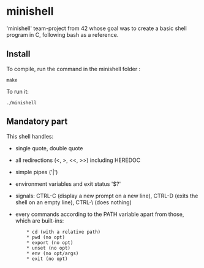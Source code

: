 # minishell
'minishell' team-project from 42 whose goal was to create a basic shell program in C, following bash as a reference.

## Install
To compile, run the command in the minishell folder : 
```
make
```

To run it:
```
./minishell
```

## Mandatory part
This shell handles:
  - single quote, double quote
  - all redirections (<, >, <<, >>) including HEREDOC
  - simple pipes ('|')
  - environment variables and exit status '$?'
  - signals: CTRL-C (display a new prompt on a new line), CTRL-D (exits the shell on an empty line), CTRL-\ (does nothing)
  - every commands according to the PATH variable apart from those, which are built-ins:

			* cd (with a relative path)
			* pwd (no opt)
			* export (no opt)
			* unset (no opt)
			* env (no opt/args)
			* exit (no opt)

